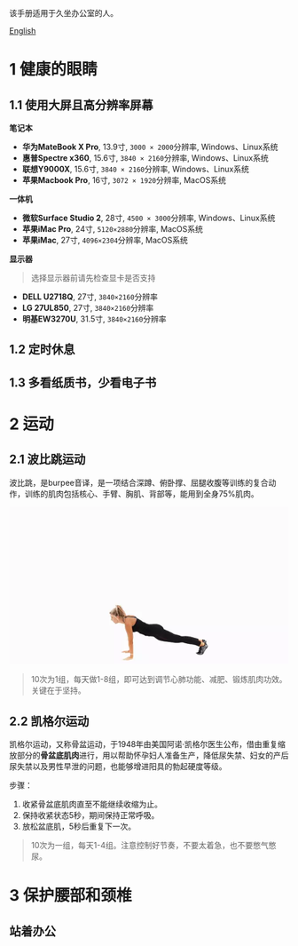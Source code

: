 该手册适用于久坐办公室的人。

[English](README.md)

# 1 健康的眼睛
## 1.1 使用大屏且高分辨率屏幕
**笔记本**
- **华为MateBook X Pro**, 13.9寸, `3000 × 2000`分辨率, Windows、Linux系统
- **惠普Spectre x360**, 15.6寸, `3840 × 2160`分辨率, Windows、Linux系统
- **联想Y9000X**, 15.6寸, `3840 × 2160`分辨率, Windows、Linux系统
- **苹果Macbook Pro**, 16寸, `3072 × 1920`分辨率, MacOS系统

**一体机**
- **微软Surface Studio 2**, 28寸, `4500 × 3000`分辨率, Windows、Linux系统
- **苹果iMac Pro**, 24寸, `5120×2880`分辨率, MacOS系统
- **苹果iMac**, 27寸, `4096×2304`分辨率, MacOS系统

**显示器**
> 选择显示器前请先检查显卡是否支持
- **DELL U2718Q**, 27寸, `3840×2160`分辨率
- **LG 27UL850**, 27寸, `3840×2160`分辨率
- **明基EW3270U**,  31.5寸, `3840×2160`分辨率

## 1.2 定时休息

## 1.3 多看纸质书，少看电子书

# 2 运动
## 2.1 波比跳运动
波比跳，是burpee音译，是一项结合深蹲、俯卧撑、屈腿收腹等训练的复合动作，训练的肌肉包括核心、手臂、胸肌、背部等，能用到全身75%肌肉。

![](https://raw.githubusercontent.com/yeszao/termi/master/pobee.webp)

> 10次为1组，每天做1-8组，即可达到调节心肺功能、减肥、锻炼肌肉功效。关键在于坚持。

## 2.2 凯格尔运动
凯格尔运动，又称骨盆运动，于1948年由美国阿诺·凯格尔医生公布，借由重复缩放部分的**骨盆底肌肉**进行，用以帮助怀孕妇人准备生产，降低尿失禁、妇女的产后尿失禁以及男性早泄的问题，也能够增进阳具的勃起硬度等级。

步骤：
1. 收紧骨盆底肌肉直至不能继续收缩为止。
2. 保持收紧状态5秒，期间保持正常呼吸。
3. 放松盆底肌，5秒后重复下一次。

> 10次为一组，每天1-4组。注意控制好节奏，不要太着急，也不要憋气憋尿。

# 3 保护腰部和颈椎
## 站着办公


